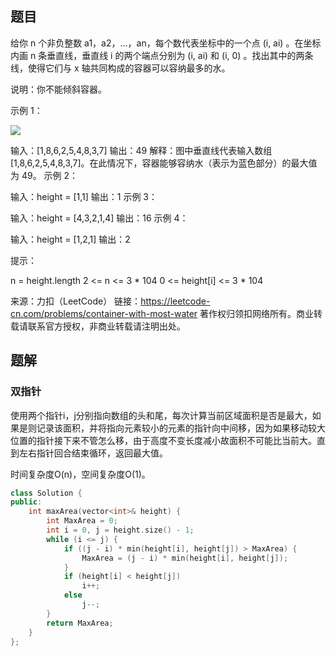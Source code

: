 ## 题目

给你 n 个非负整数 a1，a2，...，an，每个数代表坐标中的一个点 (i, ai) 。在坐标内画 n 条垂直线，垂直线 i 的两个端点分别为 (i, ai) 和 (i, 0) 。找出其中的两条线，使得它们与 x 轴共同构成的容器可以容纳最多的水。

说明：你不能倾斜容器。

 

示例 1：

![](https://aliyun-lc-upload.oss-cn-hangzhou.aliyuncs.com/aliyun-lc-upload/uploads/2018/07/25/question_11.jpg)

输入：[1,8,6,2,5,4,8,3,7]
输出：49 
解释：图中垂直线代表输入数组 [1,8,6,2,5,4,8,3,7]。在此情况下，容器能够容纳水（表示为蓝色部分）的最大值为 49。
示例 2：

输入：height = [1,1]
输出：1
示例 3：

输入：height = [4,3,2,1,4]
输出：16
示例 4：

输入：height = [1,2,1]
输出：2


提示：

n = height.length
2 <= n <= 3 * 104
0 <= height[i] <= 3 * 104

来源：力扣（LeetCode）
链接：https://leetcode-cn.com/problems/container-with-most-water
著作权归领扣网络所有。商业转载请联系官方授权，非商业转载请注明出处。

## 题解

### 双指针

使用两个指针i，j分别指向数组的头和尾，每次计算当前区域面积是否是最大，如果是则记录该面积，并将指向元素较小的元素的指针向中间移，因为如果移动较大位置的指针接下来不管怎么移，由于高度不变长度减小故面积不可能比当前大。直到左右指针回合结束循环，返回最大值。

时间复杂度O(n)，空间复杂度O(1)。

```c++
class Solution {
public:
    int maxArea(vector<int>& height) {
        int MaxArea = 0;
        int i = 0, j = height.size() - 1;
        while (i <= j) {
            if ((j - i) * min(height[i], height[j]) > MaxArea) {
                MaxArea = (j - i) * min(height[i], height[j]);
            }
            if (height[i] < height[j])
                i++;
            else
                j--;
        }
        return MaxArea;
    }
};
```

